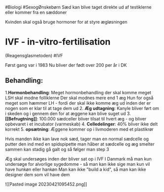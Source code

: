 #Biologi #SexogØnskebørn 
Sæd kan blive taget direkte ud af testiklerne  eller kommer fra en sæddoner

Kvinden skal også bruge hormoner for at styre ægløsningen

# IVF - in-vitro-fertilisation
(Reagensglasmetoden) #IVF

Først gang var i 1983
Nu bliver der født over 200 per år i DK

## Behandling:

1.**Hormonbehandling**:  Meget hormonbehandling der skal komme meget LSH skal modne folliklerne
	Der skal modnes mere end 1 æg
	Hun for også meget som hæmmer LH - fordi der skal ikke komme æg ud inden der er nogen som er klar til at tage dem ud
2. **Æg udtagning**: Kanyle bliver ført om i skeden og i gennem den for at æggene kan blive suget ud
3. **[[Befrugtning]]**: 100.000 sædceller bliver tilsat til hvert æg - og bliver opbevaret i et incubator (varmeskab)
4. **Celledelinger**: 40% bliver ikke delt korrekt
5. **opsætning**: Æggene kommer op i livmoderen med et plastikrør

Hvis manden ikke kan lave nok sæd, tager man en normal sædcelle og putter den ind med en spidspipette
	man håber at sædcelle og æg smelter sammen
	kan stadig gå galt
	og så følger man step 3


Æg skal undersøges inden der bliver sat op i IVF
I Danmark må man kun undersøge for alvorlige sygedomme - så man kan ikke sige man kun vil have hunkøn eller hankøn
Man kan ikke "build a kid", så man kan ikke designer dem som vil have dem

![[Pasted image 20230421095452.png]]